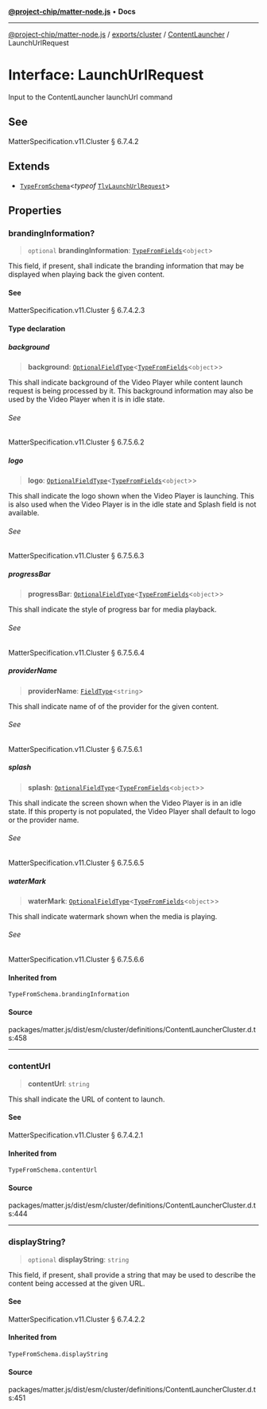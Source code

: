 [**@project-chip/matter-node.js**](../../../../../README.md) • **Docs**

***

[@project-chip/matter-node.js](../../../../../modules.md) / [exports/cluster](../../../README.md) / [ContentLauncher](../README.md) / LaunchUrlRequest

# Interface: LaunchUrlRequest

Input to the ContentLauncher launchUrl command

## See

MatterSpecification.v11.Cluster § 6.7.4.2

## Extends

- [`TypeFromSchema`](../../../../tlv/README.md#typefromschemas)\<*typeof* [`TlvLaunchUrlRequest`](../README.md#tlvlaunchurlrequest)\>

## Properties

### brandingInformation?

> `optional` **brandingInformation**: [`TypeFromFields`](../../../../tlv/README.md#typefromfieldsf)\<`object`\>

This field, if present, shall indicate the branding information that may be displayed when playing back the
given content.

#### See

MatterSpecification.v11.Cluster § 6.7.4.2.3

#### Type declaration

##### background

> **background**: [`OptionalFieldType`](../../../../tlv/interfaces/OptionalFieldType.md)\<[`TypeFromFields`](../../../../tlv/README.md#typefromfieldsf)\<`object`\>\>

This shall indicate background of the Video Player while content launch request is being processed by it.
This background information may also be used by the Video Player when it is in idle state.

###### See

MatterSpecification.v11.Cluster § 6.7.5.6.2

##### logo

> **logo**: [`OptionalFieldType`](../../../../tlv/interfaces/OptionalFieldType.md)\<[`TypeFromFields`](../../../../tlv/README.md#typefromfieldsf)\<`object`\>\>

This shall indicate the logo shown when the Video Player is launching. This is also used when the Video
Player is in the idle state and Splash field is not available.

###### See

MatterSpecification.v11.Cluster § 6.7.5.6.3

##### progressBar

> **progressBar**: [`OptionalFieldType`](../../../../tlv/interfaces/OptionalFieldType.md)\<[`TypeFromFields`](../../../../tlv/README.md#typefromfieldsf)\<`object`\>\>

This shall indicate the style of progress bar for media playback.

###### See

MatterSpecification.v11.Cluster § 6.7.5.6.4

##### providerName

> **providerName**: [`FieldType`](../../../../tlv/interfaces/FieldType.md)\<`string`\>

This shall indicate name of of the provider for the given content.

###### See

MatterSpecification.v11.Cluster § 6.7.5.6.1

##### splash

> **splash**: [`OptionalFieldType`](../../../../tlv/interfaces/OptionalFieldType.md)\<[`TypeFromFields`](../../../../tlv/README.md#typefromfieldsf)\<`object`\>\>

This shall indicate the screen shown when the Video Player is in an idle state. If this property is not
populated, the Video Player shall default to logo or the provider name.

###### See

MatterSpecification.v11.Cluster § 6.7.5.6.5

##### waterMark

> **waterMark**: [`OptionalFieldType`](../../../../tlv/interfaces/OptionalFieldType.md)\<[`TypeFromFields`](../../../../tlv/README.md#typefromfieldsf)\<`object`\>\>

This shall indicate watermark shown when the media is playing.

###### See

MatterSpecification.v11.Cluster § 6.7.5.6.6

#### Inherited from

`TypeFromSchema.brandingInformation`

#### Source

packages/matter.js/dist/esm/cluster/definitions/ContentLauncherCluster.d.ts:458

***

### contentUrl

> **contentUrl**: `string`

This shall indicate the URL of content to launch.

#### See

MatterSpecification.v11.Cluster § 6.7.4.2.1

#### Inherited from

`TypeFromSchema.contentUrl`

#### Source

packages/matter.js/dist/esm/cluster/definitions/ContentLauncherCluster.d.ts:444

***

### displayString?

> `optional` **displayString**: `string`

This field, if present, shall provide a string that may be used to describe the content being accessed at
the given URL.

#### See

MatterSpecification.v11.Cluster § 6.7.4.2.2

#### Inherited from

`TypeFromSchema.displayString`

#### Source

packages/matter.js/dist/esm/cluster/definitions/ContentLauncherCluster.d.ts:451
